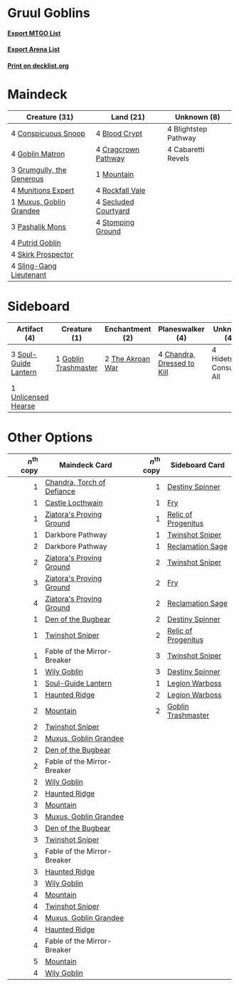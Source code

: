 # Gruul Goblins

#### [Export MTGO List](../collection/Gruul%20Goblins/Gruul%20Goblins.txt)
#### [Export Arena List](../collection/Gruul%20Goblins/Gruul%20Goblins_arena.txt)
#### [Print on decklist.org](http://decklist.org/?deckmain=4%09Blightstep%20Pathway%0A4%09Blood%20Crypt%0A4%09Cabaretti%20Revels%0A4%09Conspicuous%20Snoop%0A4%09Cragcrown%20Pathway%0A4%09Goblin%20Matron%0A3%09Grumgully,%20the%20Generous%0A1%09Mountain%0A4%09Munitions%20Expert%0A1%09Muxus,%20Goblin%20Grandee%0A3%09Pashalik%20Mons%0A4%09Putrid%20Goblin%0A4%09Rockfall%20Vale%0A4%09Secluded%20Courtyard%0A4%09Skirk%20Prospector%0A4%09Sling-Gang%20Lieutenant%0A4%09Stomping%20Ground&deckside=4%09Chandra,%20Dressed%20to%20Kill%0A1%09Goblin%20Trashmaster%0A4%09Hidetsugu%20Consumes%20All%0A3%09Soul-Guide%20Lantern%0A2%09The%20Akroan%20War%0A1%09Unlicensed%20Hearse)
# Maindeck

|                                           Creature (31)                                            |                                           Land (21)                                           |    Unknown (8)     |
|----------------------------------------------------------------------------------------------------|-----------------------------------------------------------------------------------------------|--------------------|
|4 [Conspicuous Snoop](http://gatherer.wizards.com/Pages/Card/Details.aspx?multiverseid=485462)      |4 [Blood Crypt](http://gatherer.wizards.com/Pages/Card/Details.aspx?multiverseid=97102)        |4 Blightstep Pathway|
|4 [Goblin Matron](http://gatherer.wizards.com/Pages/Card/Details.aspx?multiverseid=15810)           |4 [Cragcrown Pathway](http://gatherer.wizards.com/Pages/Card/Details.aspx?multiverseid=491915) |4 Cabaretti Revels  |
|3 [Grumgully, the Generous](http://gatherer.wizards.com/Pages/Card/Details.aspx?multiverseid=473154)|1 [Mountain](http://gatherer.wizards.com/Pages/Card/Details.aspx?multiverseid=439859)          |                    |
|4 [Munitions Expert](http://gatherer.wizards.com/Pages/Card/Details.aspx?multiverseid=464158)       |4 [Rockfall Vale](http://gatherer.wizards.com/Pages/Card/Details.aspx?multiverseid=535065)     |                    |
|1 [Muxus, Goblin Grandee](http://gatherer.wizards.com/Pages/Card/Details.aspx?multiverseid=489191)  |4 [Secluded Courtyard](http://gatherer.wizards.com/Pages/Card/Details.aspx?multiverseid=548588)|                    |
|3 [Pashalik Mons](http://gatherer.wizards.com/Pages/Card/Details.aspx?multiverseid=464087)          |4 [Stomping Ground](http://gatherer.wizards.com/Pages/Card/Details.aspx?multiverseid=405110)   |                    |
|4 [Putrid Goblin](http://gatherer.wizards.com/Pages/Card/Details.aspx?multiverseid=464050)          |                                                                                               |                    |
|4 [Skirk Prospector](http://gatherer.wizards.com/Pages/Card/Details.aspx?multiverseid=159051)       |                                                                                               |                    |
|4 [Sling-Gang Lieutenant](http://gatherer.wizards.com/Pages/Card/Details.aspx?multiverseid=464057)  |                                                                                               |                    |


# Sideboard

|                                         Artifact (4)                                          |                                         Creature (1)                                          |                                      Enchantment (2)                                      |                                          Planeswalker (4)                                           |      Unknown (4)       |
|-----------------------------------------------------------------------------------------------|-----------------------------------------------------------------------------------------------|-------------------------------------------------------------------------------------------|-----------------------------------------------------------------------------------------------------|------------------------|
|3 [Soul-Guide Lantern](http://gatherer.wizards.com/Pages/Card/Details.aspx?multiverseid=476488)|1 [Goblin Trashmaster](http://gatherer.wizards.com/Pages/Card/Details.aspx?multiverseid=447280)|2 [The Akroan War](http://gatherer.wizards.com/Pages/Card/Details.aspx?multiverseid=476375)|4 [Chandra, Dressed to Kill](http://gatherer.wizards.com/Pages/Card/Details.aspx?multiverseid=541004)|4 Hidetsugu Consumes All|
|1 [Unlicensed Hearse](http://gatherer.wizards.com/Pages/Card/Details.aspx?multiverseid=555447) |                                                                                               |                                                                                           |                                                                                                     |                        |


# Other Options

|*n*<sup>th</sup> copy|                                            Maindeck Card                                            |*n*<sup>th</sup> copy|                                        Sideboard Card                                        |
|--------------------:|-----------------------------------------------------------------------------------------------------|--------------------:|----------------------------------------------------------------------------------------------|
|                    1|[Chandra, Torch of Defiance](http://gatherer.wizards.com/Pages/Card/Details.aspx?multiverseid=417683)|                    1|[Destiny Spinner](http://gatherer.wizards.com/Pages/Card/Details.aspx?multiverseid=476419)    |
|                    1|[Castle Locthwain](http://gatherer.wizards.com/Pages/Card/Details.aspx?multiverseid=473203)          |                    1|[Fry](http://gatherer.wizards.com/Pages/Card/Details.aspx?multiverseid=466894)                |
|                    1|[Ziatora's Proving Ground](http://gatherer.wizards.com/Pages/Card/Details.aspx?multiverseid=555462)  |                    1|[Relic of Progenitus](http://gatherer.wizards.com/Pages/Card/Details.aspx?multiverseid=174824)|
|                    1|Darkbore Pathway                                                                                     |                    1|[Twinshot Sniper](http://gatherer.wizards.com/Pages/Card/Details.aspx?multiverseid=548473)    |
|                    2|Darkbore Pathway                                                                                     |                    1|[Reclamation Sage](http://gatherer.wizards.com/Pages/Card/Details.aspx?multiverseid=389651)   |
|                    2|[Ziatora's Proving Ground](http://gatherer.wizards.com/Pages/Card/Details.aspx?multiverseid=555462)  |                    2|[Twinshot Sniper](http://gatherer.wizards.com/Pages/Card/Details.aspx?multiverseid=548473)    |
|                    3|[Ziatora's Proving Ground](http://gatherer.wizards.com/Pages/Card/Details.aspx?multiverseid=555462)  |                    2|[Fry](http://gatherer.wizards.com/Pages/Card/Details.aspx?multiverseid=466894)                |
|                    4|[Ziatora's Proving Ground](http://gatherer.wizards.com/Pages/Card/Details.aspx?multiverseid=555462)  |                    2|[Reclamation Sage](http://gatherer.wizards.com/Pages/Card/Details.aspx?multiverseid=389651)   |
|                    1|[Den of the Bugbear](http://gatherer.wizards.com/Pages/Card/Details.aspx?multiverseid=527541)        |                    2|[Destiny Spinner](http://gatherer.wizards.com/Pages/Card/Details.aspx?multiverseid=476419)    |
|                    1|[Twinshot Sniper](http://gatherer.wizards.com/Pages/Card/Details.aspx?multiverseid=548473)           |                    2|[Relic of Progenitus](http://gatherer.wizards.com/Pages/Card/Details.aspx?multiverseid=174824)|
|                    1|Fable of the Mirror-Breaker                                                                          |                    3|[Twinshot Sniper](http://gatherer.wizards.com/Pages/Card/Details.aspx?multiverseid=548473)    |
|                    1|[Wily Goblin](http://gatherer.wizards.com/Pages/Card/Details.aspx?multiverseid=435329)               |                    3|[Destiny Spinner](http://gatherer.wizards.com/Pages/Card/Details.aspx?multiverseid=476419)    |
|                    1|[Soul-Guide Lantern](http://gatherer.wizards.com/Pages/Card/Details.aspx?multiverseid=476488)        |                    1|[Legion Warboss](http://gatherer.wizards.com/Pages/Card/Details.aspx?multiverseid=452859)     |
|                    1|[Haunted Ridge](http://gatherer.wizards.com/Pages/Card/Details.aspx?multiverseid=535061)             |                    2|[Legion Warboss](http://gatherer.wizards.com/Pages/Card/Details.aspx?multiverseid=452859)     |
|                    2|[Mountain](http://gatherer.wizards.com/Pages/Card/Details.aspx?multiverseid=439859)                  |                    2|[Goblin Trashmaster](http://gatherer.wizards.com/Pages/Card/Details.aspx?multiverseid=447280) |
|                    2|[Twinshot Sniper](http://gatherer.wizards.com/Pages/Card/Details.aspx?multiverseid=548473)           |                     |                                                                                              |
|                    2|[Muxus, Goblin Grandee](http://gatherer.wizards.com/Pages/Card/Details.aspx?multiverseid=489191)     |                     |                                                                                              |
|                    2|[Den of the Bugbear](http://gatherer.wizards.com/Pages/Card/Details.aspx?multiverseid=527541)        |                     |                                                                                              |
|                    2|Fable of the Mirror-Breaker                                                                          |                     |                                                                                              |
|                    2|[Wily Goblin](http://gatherer.wizards.com/Pages/Card/Details.aspx?multiverseid=435329)               |                     |                                                                                              |
|                    2|[Haunted Ridge](http://gatherer.wizards.com/Pages/Card/Details.aspx?multiverseid=535061)             |                     |                                                                                              |
|                    3|[Mountain](http://gatherer.wizards.com/Pages/Card/Details.aspx?multiverseid=439859)                  |                     |                                                                                              |
|                    3|[Muxus, Goblin Grandee](http://gatherer.wizards.com/Pages/Card/Details.aspx?multiverseid=489191)     |                     |                                                                                              |
|                    3|[Den of the Bugbear](http://gatherer.wizards.com/Pages/Card/Details.aspx?multiverseid=527541)        |                     |                                                                                              |
|                    3|[Twinshot Sniper](http://gatherer.wizards.com/Pages/Card/Details.aspx?multiverseid=548473)           |                     |                                                                                              |
|                    3|Fable of the Mirror-Breaker                                                                          |                     |                                                                                              |
|                    3|[Haunted Ridge](http://gatherer.wizards.com/Pages/Card/Details.aspx?multiverseid=535061)             |                     |                                                                                              |
|                    3|[Wily Goblin](http://gatherer.wizards.com/Pages/Card/Details.aspx?multiverseid=435329)               |                     |                                                                                              |
|                    4|[Mountain](http://gatherer.wizards.com/Pages/Card/Details.aspx?multiverseid=439859)                  |                     |                                                                                              |
|                    4|[Twinshot Sniper](http://gatherer.wizards.com/Pages/Card/Details.aspx?multiverseid=548473)           |                     |                                                                                              |
|                    4|[Muxus, Goblin Grandee](http://gatherer.wizards.com/Pages/Card/Details.aspx?multiverseid=489191)     |                     |                                                                                              |
|                    4|[Haunted Ridge](http://gatherer.wizards.com/Pages/Card/Details.aspx?multiverseid=535061)             |                     |                                                                                              |
|                    4|Fable of the Mirror-Breaker                                                                          |                     |                                                                                              |
|                    5|[Mountain](http://gatherer.wizards.com/Pages/Card/Details.aspx?multiverseid=439859)                  |                     |                                                                                              |
|                    4|[Wily Goblin](http://gatherer.wizards.com/Pages/Card/Details.aspx?multiverseid=435329)               |                     |                                                                                              |

